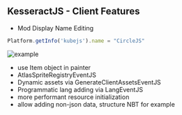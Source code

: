 ## KesseractJS - Client Features

- Mod Display Name Editing

```js
Platform.getInfo('kubejs').name = "CircleJS"
```

![example](https://github.com/Hellish-Mods/KesseractJS/assets/47418975/a987bc68-d9c8-42f6-b3b2-9eba467cd7ad)

- use Item object in painter
- AtlasSpriteRegistryEventJS
- Dynamic assets via GenerateClientAssetsEventJS
- Programmatic lang adding via LangEventJS
- more performant resource initialization
- allow adding non-json data, structure NBT for example